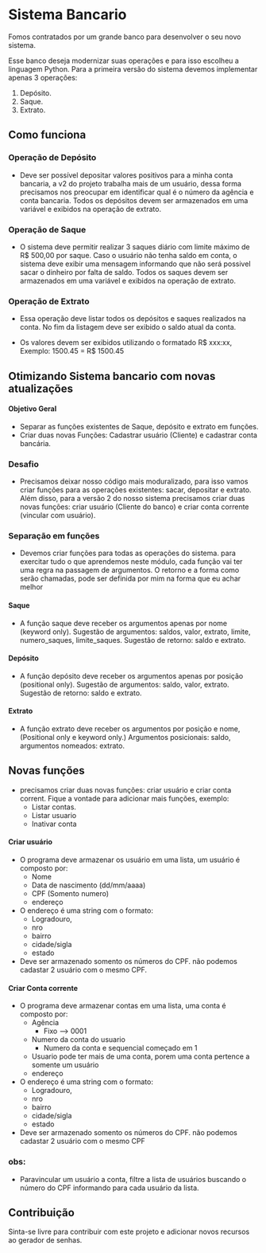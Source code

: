 
# Sistema Bancario

Fomos contratados por um grande banco para desenvolver o seu novo sistema. 

Esse banco deseja modernizar suas operações e para isso escolheu a linguagem Python. Para a primeira versão do sistema devemos implementar apenas 3 operações:

1.  Depósito.
2.  Saque.
3.  Extrato.

## Como funciona

### Operação de Depósito

 - Deve ser possível depositar valores positivos para a minha conta
   bancaria, a v2 do projeto trabalha mais de um usuário, dessa forma
   precisamos nos preocupar em identificar qual é o número da
   agência e conta bancaria. Todos os depósitos devem ser armazenados em
   uma variável e exibidos na operação de extrato.

### Operação de Saque

 - O sistema deve permitir realizar 3 saques diário com limite máximo de
   R$ 500,00 por saque. Caso o usuário não tenha saldo em conta,  o   
   sistema deve exibir uma mensagem informando que não será possivel   
   sacar o dinheiro por falta de saldo. Todos os saques devem ser   
   armazenados em uma variável e exibidos na operação de extrato.

### Operação de Extrato

 - Essa operação deve listar todos os depósitos e saques realizados na
   conta. No fim da listagem deve ser exibido o saldo atual da conta.
   
 - Os valores devem ser exibidos utilizando o formatado R$ xxx:xx,   
   Exemplo:
      1500.45 = R$ 1500.45

## Otimizando Sistema bancario com novas atualizações 

#### Objetivo Geral

 - Separar as funções existentes de Saque, depósito e extrato em funções.
 - Criar duas novas Funções: Cadastrar usuário (Cliente) e cadastrar conta bancária.

### Desafio
- Precisamos deixar nosso código mais moduralizado, para isso vamos criar funções para as operações existentes: sacar, depositar e extrato. Além disso,  para a versão 2 do nosso sistema precisamos criar duas novas funções: criar usuário (Cliente do banco) e criar conta corrente (vincular com usuário).

### Separação em funções
- Devemos criar funções para todas as operações do sistema. para exercitar tudo o que aprendemos neste módulo, cada função vai ter uma regra na passagem de argumentos. O retorno e a forma como serão chamadas, pode ser definida por mim na forma que eu achar melhor

#### Saque
- A função saque deve receber os argumentos apenas por nome (keyword only). Sugestão de argumentos: saldos, valor, extrato, limite,  numero_saques, limite_saques. Sugestão de retorno: saldo e extrato.

#### Depósito
- A função depósito deve receber os argumentos apenas por posição (positional only). Sugestão de argumentos: saldo, valor, extrato. Sugestão de retorno: saldo e extrato.

#### Extrato
- A função extrato deve receber os argumentos por posição e nome, (Positional only e keyword only.) Argumentos posicionais: saldo, argumentos nomeados: extrato.

## Novas funções
- precisamos criar duas novas funções: criar usuário e criar conta corrent. Fique a vontade para adicionar mais funções, exemplo:
	- Listar contas.
	- Listar usuario
	- Inativar conta
#### Criar usuário
- O programa deve armazenar os usuário em uma lista, um usuário é composto por:
	- Nome
	- Data de nascimento (dd/mm/aaaa)
	- CPF (Somento numero)
	- endereço
- O endereço é uma string com o formato:
	- Logradouro,
	- nro
	- bairro
	- cidade/sigla
	- estado
- Deve ser armazenado somento os números do CPF. não podemos cadastar 2 usuário com o mesmo CPF.

#### Criar Conta corrente
- O programa deve armazenar contas em uma lista, uma conta é composto por:
	- Agência
		- Fixo --> 0001
	- Numero da conta do usuario
		- Numero da conta e sequencial começado em 1
	- Usuario pode ter mais de uma conta,  porem uma conta pertence a somente um usuário
	- endereço
- O endereço é uma string com o formato:
	- Logradouro,
	- nro
	- bairro
	- cidade/sigla
	- estado
- Deve ser armazenado somento os números do CPF. não podemos cadastar 2 usuário com o mesmo CPF

### obs:
- Paravincular um usuário a conta, filtre a lista de usuários buscando o número do CPF informando para cada usuário da lista.

## Contribuição

Sinta-se livre para contribuir com este projeto e adicionar novos    recursos ao gerador de senhas.
